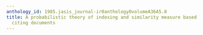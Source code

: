 ```yaml
---
anthology_id: 1985.jasis_journal-ir0anthology0volumeA36A5.8
title: A probabilistic theory of indexing and similarity measure based on cited and
  citing documents
---
```

